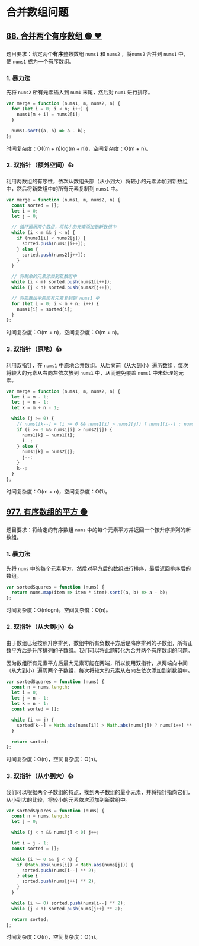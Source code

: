 # 合并数组问题

## [88. 合并两个有序数组 🟢 ❤](https://leetcode.cn/problems/merge-sorted-array/description/)

题目要求：给定两个**有序**整数数组 `nums1` 和 `nums2` ，将`nums2` 合并到 `nums1` 中，使 `nums1` 成为一个有序数组。

### 1. 暴力法

先将 `nums2` 所有元素插入到 `num1` 末尾，然后对 `num1` 进行排序。

``` js
var merge = function (nums1, m, nums2, n) {
  for (let i = 0; i < n; i++) {
    nums1[m + i] = nums2[i];
  }

  nums1.sort((a, b) => a - b);
};
```

时间复杂度：O((m + n)log(m + n))，空间复杂度：O(m + n)。

### 2. 双指针（额外空间）👍

利用两数组的有序性，依次从数组头部（从小到大）将较小的元素添加到新数组中，然后将新数组中的所有元素复制到 `nums1` 中。

``` js
var merge = function (nums1, m, nums2, n) {
  const sorted = [];
  let i = 0;
  let j = 0;

  // 循环遍历两个数组，将较小的元素添加到新数组中
  while (i < m && j < n) {
    if (nums1[i] < nums2[j]) {
      sorted.push(nums1[i++]);
    } else {
      sorted.push(nums2[j++]);
    }
  }

  // 将剩余的元素添加到新数组中
  while (i < m) sorted.push(nums1[i++]);
  while (j < n) sorted.push(nums2[j++]);

  // 将新数组中的所有元素复制到 nums1 中
  for (let i = 0; i < m + n; i++) {
    nums1[i] = sorted[i];
  }
};
```

时间复杂度：O(m + n)，空间复杂度：O(m + n)。

### 3. 双指针（原地）👍

利用双指针，在 `nums1` 中原地合并数组。从后向前（从大到小）遍历数组，每次将较大的元素从右向左依次放到 `nums1` 中，从而避免覆盖 `nums1` 中未处理的元素。

``` js
var merge = function (nums1, m, nums2, n) {
  let i = m - 1;
  let j = n - 1;
  let k = m + n - 1;

  while (j >= 0) {
    // nums1[k--] = (i >= 0 && nums1[i] > nums2[j]) ? nums1[i--] : nums2[j--];
    if (i >= 0 && nums1[i] > nums2[j]) {
      nums1[k] = nums1[i];
      i--;
    } else {
      nums1[k] = nums2[j];
      j--;
    }
    k--;
  }
};
```

时间复杂度：O(m + n)，空间复杂度：O(1)。

## [977. 有序数组的平方 🟢](https://leetcode.cn/problems/squares-of-a-sorted-array/)

题目要求：将给定的有序数组 `nums` 中的每个元素平方并返回一个按升序排列的新数组。

### 1. 暴力法

先将 `nums` 中的每个元素平方，然后对平方后的数组进行排序，最后返回排序后的数组。

``` js
var sortedSquares = function (nums) {
  return nums.map(item => item * item).sort((a, b) => a - b);
};
```

时间复杂度：O(nlogn)，空间复杂度：O(n)。

### 2. 双指针（从大到小）👍

由于数组已经按照升序排列，数组中所有负数平方后是降序排列的子数组，所有正数平方后是升序排列的子数组。我们可以将此题转化为合并两个有序数组的问题。

因为数组所有元素平方后最大元素可能在两端，所以使用双指针，从两端向中间（从大到小）遍历两个子数组，每次将较大的元素从右向左依次添加到新数组中。

``` js
var sortedSquares = function (nums) {
  const n = nums.length;
  let i = 0;
  let j = n - 1;
  let k = n - 1;
  const sorted = [];

  while (i <= j) {
    sorted[k--] = Math.abs(nums[i]) > Math.abs(nums[j]) ? nums[i++] ** 2 : nums[j--] ** 2;
  }

  return sorted;
};
```

时间复杂度：O(n)，空间复杂度：O(n)。

### 3. 双指针（从小到大）👍

我们可以根据两个子数组的特点，找到两子数组的最小元素，并将指针指向它们，从小到大的比较，将较小的元素依次添加到新数组中。

``` js
var sortedSquares = function (nums) {
  const n = nums.length;
  let j = 0;

  while (j < n && nums[j] < 0) j++;

  let i = j - 1;
  const sorted = [];

  while (i >= 0 && j < n) {
    if (Math.abs(nums[i]) < Math.abs(nums[j])) {
      sorted.push(nums[i--] ** 2);
    } else {
      sorted.push(nums[j++] ** 2);
    }
  }

  while (i >= 0) sorted.push(nums[i--] ** 2);
  while (j < n) sorted.push(nums[j++] ** 2);

  return sorted;
};
```

时间复杂度：O(n)，空间复杂度：O(n)。
